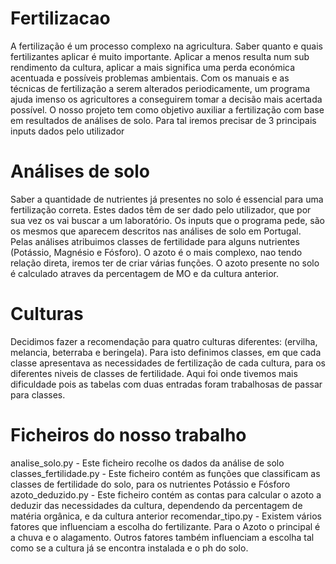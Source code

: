 # Fertilizacao

  A fertilização é um processo complexo na agricultura. Saber quanto e quais fertilizantes aplicar é muito importante. Aplicar a menos resulta num sub rendimento da cultura, aplicar a mais significa uma perda económica acentuada e possíveis problemas ambientais. Com os manuais e as técnicas de fertilização a serem alterados periodicamente, um programa ajuda imenso os agricultores a conseguirem tomar a decisão mais acertada possível.
O nosso projeto tem como objetivo auxiliar a fertilização com base em resultados de análises de solo. Para tal iremos precisar de 3 principais inputs dados pelo utilizador


# Análises de solo

  Saber a quantidade de nutrientes já presentes no solo é essencial para uma fertilização correta. Estes dados têm de ser dado pelo utilizador, que por sua vez os vai buscar a um laboratório. Os inputs que o programa pede, são os mesmos que aparecem descritos nas análises de solo em Portugal. Pelas análises atribuimos classes de fertilidade para alguns nutrientes (Potássio, Magnésio e Fósforo). O azoto é o mais complexo, nao tendo relação direta, iremos ter de criar várias funções. O azoto presente no solo é calculado atraves da percentagem de MO e da cultura anterior.


# Culturas
  Decidimos fazer a recomendação para quatro culturas diferentes: (ervilha, melancia, beterraba e beringela). Para isto definimos classes, em que cada classe apresentava as necessidades de fertilização de cada cultura, para os diferentes niveis de classes de fertilidade. Aqui foi onde tivemos mais dificuldade pois as tabelas com duas entradas foram trabalhosas de passar para classes.

# Ficheiros do nosso trabalho

analise_solo.py - Este ficheiro recolhe os dados da análise de solo
classes_fertilidade.py - Este ficheiro contém as funções que classificam as classes de fertilidade do solo, para os nutrientes Potássio e Fósforo
azoto_deduzido.py - Este ficheiro contém as contas para calcular o azoto a deduzir das necessidades da cultura, dependendo da percentagem de matéria orgânica, e da cultura anterior
recomendar_tipo.py - Existem vários fatores que influenciam a escolha do fertilizante. Para o Azoto o principal é a chuva e o alagamento. Outros fatores também influenciam a escolha tal como se a cultura já se encontra instalada e o ph do solo.
 



